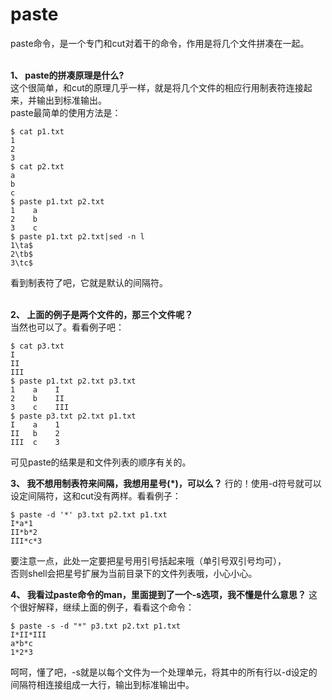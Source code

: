 # paste

paste命令，是一个专门和cut对着干的命令，作用是将几个文件拼凑在一起。  
&nbsp;&nbsp;

__1、 paste的拼凑原理是什么?__  
这个很简单，和cut的原理几乎一样，就是将几个文件的相应行用制表符连接起来，并输出到标准输出。  
paste最简单的使用方法是： 
```shell
$ cat p1.txt
1
2
3
$ cat p2.txt
a
b
c
$ paste p1.txt p2.txt
1    a
2    b
3    c
$ paste p1.txt p2.txt|sed -n l
1\ta$
2\tb$
3\tc$
```
看到制表符了吧，它就是默认的间隔符。  
&nbsp;&nbsp;

__2、 上面的例子是两个文件的，那三个文件呢？__  
当然也可以了。看看例子吧：  
```shell
$ cat p3.txt
I
II
III
$ paste p1.txt p2.txt p3.txt
1    a    I
2    b    II
3    c    III
$ paste p3.txt p2.txt p1.txt
I    a    1
II   b    2
III  c    3
```
可见paste的结果是和文件列表的顺序有关的。
&nbsp;&nbsp;

__3、 我不想用制表符来间隔，我想用星号(*)，可以么？__
行的！使用-d符号就可以设定间隔符，这和cut没有两样。看看例子：
```shell
$ paste -d '*' p3.txt p2.txt p1.txt
I*a*1
II*b*2
III*c*3
```
要注意一点，此处一定要把星号用引号括起来哦（单引号双引号均可），  
否则shell会把星号扩展为当前目录下的文件列表哦，小心小心。
&nbsp;&nbsp;

__4、 我看过paste命令的man，里面提到了一个-s选项，我不懂是什么意思？__
这个很好解释，继续上面的例子，看看这个命令：
```shell
$ paste -s -d "*" p3.txt p2.txt p1.txt
I*II*III
a*b*c
1*2*3
```
呵呵，懂了吧，-s就是以每个文件为一个处理单元，将其中的所有行以-d设定的间隔符相连接组成一大行，输出到标准输出中。
